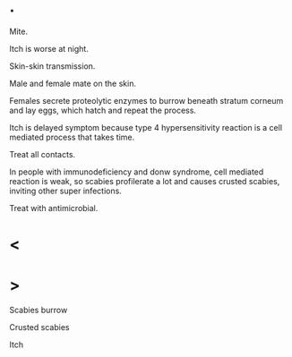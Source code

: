 # .

Mite.

Itch is worse at night.

Skin-skin transmission.

Male and female mate on the skin.

Females secrete proteolytic enzymes to burrow beneath stratum corneum and lay eggs, which hatch and repeat the process.

Itch is delayed symptom because type 4 hypersensitivity reaction is a cell mediated process that takes time.

Treat all contacts.

In people with immunodeficiency and donw syndrome, cell mediated reaction is weak, so scabies profilerate a lot and causes crusted scabies, inviting other super infections.

Treat with antimicrobial.

# <

# >

Scabies burrow

Crusted scabies

Itch

